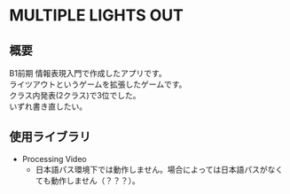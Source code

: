 # MULTIPLE LIGHTS OUT
## 概要
B1前期 情報表現入門で作成したアプリです。  
ライツアウトというゲームを拡張したゲームです。  
クラス内発表(2クラス)で3位でした。  
いずれ書き直したい。  
## 使用ライブラリ
- Processing Video
  - 日本語パス環境下では動作しません。場合によっては日本語パスがなくても動作しません（？？？）。